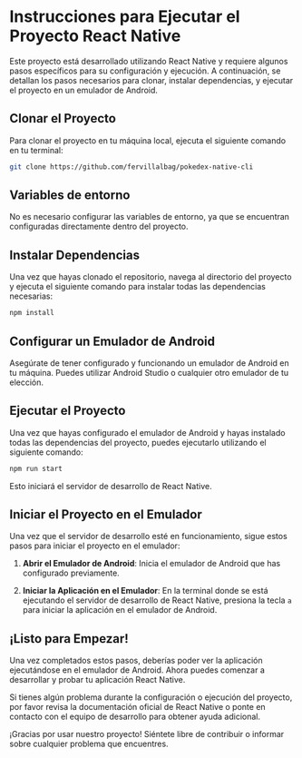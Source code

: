 # Instrucciones para Ejecutar el Proyecto React Native

Este proyecto está desarrollado utilizando React Native y requiere algunos pasos específicos para su configuración y ejecución. A continuación, se detallan los pasos necesarios para clonar, instalar dependencias, y ejecutar el proyecto en un emulador de Android.

## Clonar el Proyecto

Para clonar el proyecto en tu máquina local, ejecuta el siguiente comando en tu terminal:

```bash
git clone https://github.com/fervillalbag/pokedex-native-cli
```

## Variables de entorno

No es necesario configurar las variables de entorno, ya que se encuentran configuradas directamente dentro del proyecto.

## Instalar Dependencias

Una vez que hayas clonado el repositorio, navega al directorio del proyecto y ejecuta el siguiente comando para instalar todas las dependencias necesarias:

```bash
npm install
```

## Configurar un Emulador de Android

Asegúrate de tener configurado y funcionando un emulador de Android en tu máquina. Puedes utilizar Android Studio o cualquier otro emulador de tu elección.

## Ejecutar el Proyecto

Una vez que hayas configurado el emulador de Android y hayas instalado todas las dependencias del proyecto, puedes ejecutarlo utilizando el siguiente comando:

```bash
npm run start
```

Esto iniciará el servidor de desarrollo de React Native.

## Iniciar el Proyecto en el Emulador

Una vez que el servidor de desarrollo esté en funcionamiento, sigue estos pasos para iniciar el proyecto en el emulador:

1. **Abrir el Emulador de Android**: Inicia el emulador de Android que has configurado previamente.

2. **Iniciar la Aplicación en el Emulador**: En la terminal donde se está ejecutando el servidor de desarrollo de React Native, presiona la tecla `a` para iniciar la aplicación en el emulador de Android.

## ¡Listo para Empezar!

Una vez completados estos pasos, deberías poder ver la aplicación ejecutándose en el emulador de Android. Ahora puedes comenzar a desarrollar y probar tu aplicación React Native.

Si tienes algún problema durante la configuración o ejecución del proyecto, por favor revisa la documentación oficial de React Native o ponte en contacto con el equipo de desarrollo para obtener ayuda adicional.

¡Gracias por usar nuestro proyecto! Siéntete libre de contribuir o informar sobre cualquier problema que encuentres.
